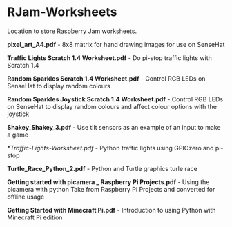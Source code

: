 # RJam-Worksheets
Location to store Raspberry Jam worksheets.

**pixel_art_A4.pdf** - 8x8 matrix for hand drawing images for use on SenseHat

**Traffic Lights Scratch 1.4 Worksheet.pdf** - Do pi-stop traffic lights with Scratch 1.4

**Random Sparkles Scratch 1.4 Worksheet.pdf** - Control RGB LEDs on SenseHat to display random colours

**Random Sparkles Joystick Scratch 1.4 Worksheet.pdf** - Control RGB LEDs on SenseHat to display random colours and affect colour options with the joystick

**Shakey_Shakey_3.pdf** - Use tilt sensors as an example of an input to make a game

**Traffic-Lights-Worksheet.pdf* - Python traffic lights using GPIOzero and pi-stop

**Turtle_Race_Python_2.pdf** - Python and Turtle graphics turle race

**Getting started with picamera _ Raspberry Pi Projects.pdf** - Using the picamera with python  Take from Raspberry Pi Projects and converted for offline usage

**Getting Started with Minecraft Pi.pdf** - Introduction to using Python with Minecraft Pi edition
